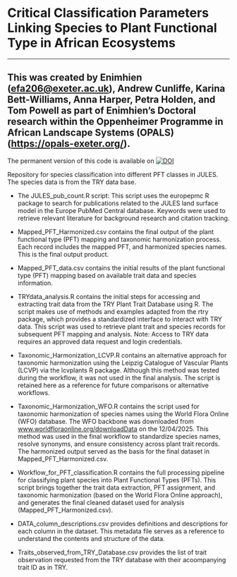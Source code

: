 # Critical Classification Parameters Linking Species to Plant Functional Type in African Ecosystems
---

This was created by Enimhien (efa206@exeter.ac.uk), Andrew Cunliffe, Karina Bett-Williams, Anna Harper, 
Petra Holden, and Tom Powell as part of Enimhien’s Doctoral research within the Oppenheimer Programme in 
African Landscape Systems (OPALS) (https://opals-exeter.org/).
---

The permanent version of this code is available on [![DOI](https://zenodo.org/badge/758078763.svg)](https://doi.org/10.5281/zenodo.16533069)



Repository for species classification into different PFT classes in JULES. 
The species data is from the TRY data base. 

- The JULES_pub_count.R script: This script uses the europepmc R package to search 
for publications related to the JULES land surface model in the Europe PubMed Central 
database. Keywords were used to retrieve relevant literature for background research
and citation tracking.

- Mapped_PFT_Harmonized.csv contains the final output of the plant functional type 
(PFT) mapping and taxonomic harmonization process. Each record includes the mapped 
PFT, and harmonized species names. This is the final output product.

- Mapped_PFT_data.csv contains the initial results of the plant functional type 
(PFT) mapping based on available trait data and species information.

- TRYdata_analysis.R contains the initial steps for accessing and extracting trait
data from the TRY Plant Trait Database using R. The script makes use of methods and
examples adapted from the rtry package, which provides a standardized interface to 
interact with TRY data. This script was used to retrieve plant trait and species 
records for subsequent PFT mapping and analysis. 
  Note: Access to TRY data requires an approved data request and login credentials. 

- Taxonomic_Harmonization_LCVP.R contains an alternative approach for taxonomic 
harmonization using the Leipzig Catalogue of Vascular Plants (LCVP) via the 
lcvplants R package. Although this method was tested during the workflow, it was
not used in the final analysis. The script is retained here as a reference for 
future comparisons or alternative workflows.

- Taxonomic_Harmonization_WFO.R contains the script used for taxonomic harmonization 
of species names using the World Flora Online (WFO) database. The WFO backbone was
downloaded from www.worldfloraonline.org/downloadData on the 12/04/2025.
This method was used in the final workflow to standardize species names, resolve synonyms,
and ensure consistency across plant trait records. The harmonized output served as the basis 
for the final dataset in Mapped_PFT_Harmonized.csv.

- Workflow_for_PFT_classification.R contains the full processing pipeline for classifying
plant species into Plant Functional Types (PFTs). This script brings together the 
trait data extraction, PFT assignment, and taxonomic harmonization (based on the 
World Flora Online approach), and generates the final cleaned dataset used for 
analysis (Mapped_PFT_Harmonized.csv).

- DATA_column_descriptions.csv provides definitions and descriptions for each column 
in the dataset. This metadata file serves as a reference to understand the contents 
and structure of the data.

- Traits_observed_from_TRY_Database.csv provides the list of trait observation requested
from the TRY database with their acoompanying trait ID as in TRY. 
